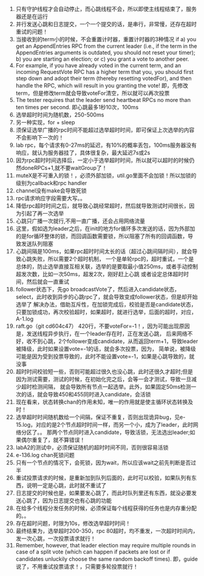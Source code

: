 1. 只有守护线程才会自动停止，而心跳线程不会，所以即使主线程结束了，服务器还是在运行
2. 并行发送心跳和日志提交，一个一个提交的话，是串行，非常慢，还存在超时重试的问题！
3. 当接收到的term小的时候，不会重置计时器，重置计时器的3种情况
   if a) you get an AppendEntries RPC from the current leader (i.e., if the term in the AppendEntries arguments is outdated, 
you should not reset your timer); b) you are starting an election; or c) you grant a vote to another peer.
4. For example, if you have already voted in the current term, and an incoming RequestVote RPC has a higher term that you, 
you should first step down and adopt their term (thereby resetting votedFor), and then handle the RPC, 
which will result in you granting the vote!
即，先修改term，但是修改term就会导致voteFor清空，所以就可以再次投票
5. The tester requires that the leader send heartbeat RPCs no more than ten times per second.
即心跳最多1秒10次，100ms
6. 选举超时时间为随机数，250-500ms
7. 另一种实现，for + sleep
8. 须保证选举广播的rpc时间不能超过选举超时时间，即可保证上次选举的内容不会影响下一次的！
9. lab rpc，每个请求有0-27ms的延迟，有10%的概率丢包，100ms服务器没有响应，就认为服务器挂了，具体很复杂，最大延迟7s或2s
10. 因为rpc超时时间选择后，一定小于选举超时时间，所以就可以超时的时候仍然doneRPCs+1,就不要waitGroup了！
11. muteX是不可重入的锁！，必须外部加锁，util.go里面不会加锁！所以加锁的级别为callback和rpc handler
12. channel没有make会导致死锁
13. rpc请求响应字段需要大写。。
14. 降低rpc超时时间之后，就导致心跳经常超时，然后就导致测试时间很长，因为引起了再一次选举
15. 心跳只广播一次就行,不用一直广播，还会占用网络流量
16. 这里，假如选为leader之后，在init的地方for循环多次发送的话，因为外部加的是for循环整体的锁，而回调函数需要锁，所以阻塞了所有的回调函数，导致发送队列阻塞
17. 心跳间隔是100ms，如果rpc超时时间太长的话（超过心跳间隔时间），就会导致心跳失败，所以需要2个超时机制，
一个是单轮rpc的，超时重试，一个是总体的，防止选举直接互相关联，选举的是要取最小值250ms，或者手动控制超发次数，比如一次50ms，超发2次，刚好赶上心跳
或者设定总体超时时间，然后就会一直重试
18. follower状态下，先go broadcastVote了，然后进入candidate状态，select，此时收到异步的心跳rpc了，就会导致变成follower状态，但是却开始选举了
解决办法，借助互斥性，在加锁完成后，校验是否是candidate状态，只要加锁成功，再次校验超时，如果超时，就进行选举，后面的超时，对应，A-1.log
19. raft.go（git cd604c47） 420行，不要voteFor=-1！，因为可能出现原因是，发送线程异步执行，在一个leader存在时，正在发送心跳，
后来网络不好，收不到心跳，2个follower变成candidate，从而返回term+1，导致leader被降级，此时如果设置vote=-1的话，就会多次投票，因为，
简单说，被降级可能是因为受到投票导致的，此时不能设置vote=-1，如果是心跳导致的，就没事
20. 超时时间校验短一些，否则可能超过很久也没心跳，此时还很久才超时;但是因为测试需要，测试的时候，在初始化完之后，会等一会才测试，导致一旦减少超时检测间隔，
就会导致所有节点一起选举。此外，如果固定50ms检测一次的话，就会导致450和455同时进入candidate，会活锁
21. 现在看来，状态转换chan的作用未知，唯一的作用就是使主循环状态转换及时！
22. 选举超时时间随机数给一个间隔，保证不重复，否则出现诡异bug，见e-15.log，对应的是2个节点超时时间一样，而另一个小，成为了leader，此时网络分区了。。
那两个节点同时进入candidate，导致活锁，无法选出leader;如果偶尔重复了，就不算错误！
23. labA2的测试中，必须保证随机的超时时间不同，否则很容易活锁
24. e-136.log chan死锁问题
25. 只有一个节点的情况下，会死锁，因为wait，所以应该wait之前先判断是否过半
26. 重试投票请求的时候，是重新加到队列后面的，此时可以校验，如果队列有东西，说明一定是心跳，此时就不重试了
27. 日志提交的时候也是，如果要发心跳了，而此时队列里还有东西，就没必要发送心跳了，因为日志提交也有心跳的功能
28. 在给多个线程分发任务的时候，必须保证每个线程获得的任务也是内存重分配的。。
29. 存在超时问题，时限为10s，修改选举超时时间！
30. 最终结果为，选举超时200-350，rpc 80超时，均不重发，一次超时时间内，发一次心跳，一次投票请求就行！
31. Remember, however, that leader election may require multiple rounds in case of a split vote 
(which can happen if packets are lost or if candidates unluckily choose the same random backoff times). 
即，guide说了，不用重试投票请求！，只需要多轮投票就行！